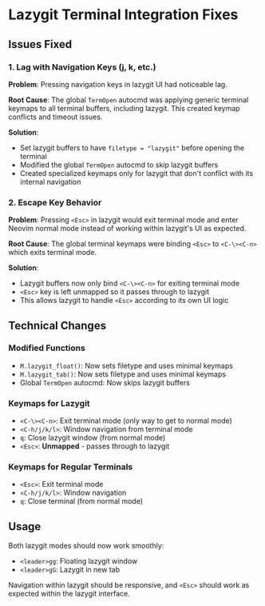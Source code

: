 # Lazygit Terminal Integration Fixes

## Issues Fixed

### 1. Lag with Navigation Keys (j, k, etc.)
**Problem**: Pressing navigation keys in lazygit UI had noticeable lag.

**Root Cause**: The global `TermOpen` autocmd was applying generic terminal keymaps to all terminal buffers, including lazygit. This created keymap conflicts and timeout issues.

**Solution**: 
- Set lazygit buffers to have `filetype = "lazygit"` before opening the terminal
- Modified the global `TermOpen` autocmd to skip lazygit buffers
- Created specialized keymaps only for lazygit that don't conflict with its internal navigation

### 2. Escape Key Behavior
**Problem**: Pressing `<Esc>` in lazygit would exit terminal mode and enter Neovim normal mode instead of working within lazygit's UI as expected.

**Root Cause**: The global terminal keymaps were binding `<Esc>` to `<C-\><C-n>` which exits terminal mode.

**Solution**:
- Lazygit buffers now only bind `<C-\><C-n>` for exiting terminal mode
- `<Esc>` key is left unmapped so it passes through to lazygit
- This allows lazygit to handle `<Esc>` according to its own UI logic

## Technical Changes

### Modified Functions
- `M.lazygit_float()`: Now sets filetype and uses minimal keymaps
- `M.lazygit_tab()`: Now sets filetype and uses minimal keymaps
- Global `TermOpen` autocmd: Now skips lazygit buffers

### Keymaps for Lazygit
- `<C-\><C-n>`: Exit terminal mode (only way to get to normal mode)
- `<C-h/j/k/l>`: Window navigation from terminal mode
- `q`: Close lazygit window (from normal mode)
- `<Esc>`: **Unmapped** - passes through to lazygit

### Keymaps for Regular Terminals
- `<Esc>`: Exit terminal mode
- `<C-h/j/k/l>`: Window navigation
- `q`: Close terminal (from normal mode)

## Usage

Both lazygit modes should now work smoothly:
- `<leader>gg`: Floating lazygit window
- `<leader>gG`: Lazygit in new tab

Navigation within lazygit should be responsive, and `<Esc>` should work as expected within the lazygit interface.